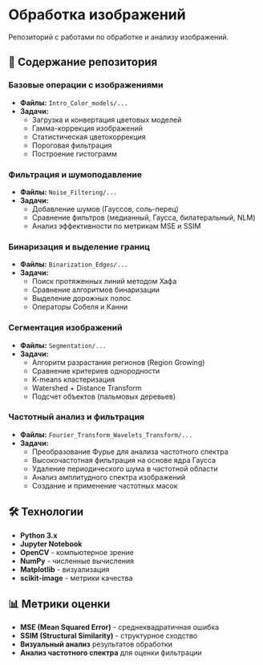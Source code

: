 # Обработка изображений

Репозиторий с работами по обработке и анализу изображений.

## 📁 Содержание репозитория

### Базовые операции с изображениями
- **Файлы:** `Intro_Color_models/...`
- **Задачи:**
  - Загрузка и конвертация цветовых моделей
  - Гамма-коррекция изображений
  - Статистическая цветокоррекция
  - Пороговая фильтрация
  - Построение гистограмм

### Фильтрация и шумоподавление  
- **Файлы:** `Noise_Filtering/...`
- **Задачи:**
  - Добавление шумов (Гауссов, соль-перец)
  - Сравнение фильтров (медианный, Гаусса, билатеральный, NLM)
  - Анализ эффективности по метрикам MSE и SSIM

### Бинаризация и выделение границ
- **Файлы:** `Binarization_Edges/...`
- **Задачи:**
  - Поиск протяженных линий методом Хафа
  - Сравнение алгоритмов бинаризации
  - Выделение дорожных полос
  - Операторы Собеля и Канни

### Сегментация изображений
- **Файлы:** `Segmentation/...`
- **Задачи:**
  - Алгоритм разрастания регионов (Region Growing)
  - Сравнение критериев однородности
  - K-means кластеризация
  - Watershed + Distance Transform
  - Подсчет объектов (пальмовых деревьев)

### Частотный анализ и фильтрация
- **Файлы:** `Fourier_Transform_Wavelets_Transform/...`
- **Задачи:**
  - Преобразование Фурье для анализа частотного спектра
  - Высокочастотная фильтрация на основе ядра Гаусса
  - Удаление периодического шума в частотной области
  - Анализ амплитудного спектра изображений
  - Создание и применение частотных масок

## 🛠 Технологии

- **Python 3.x**
- **Jupyter Notebook**
- **OpenCV** - компьютерное зрение
- **NumPy** - численные вычисления  
- **Matplotlib** - визуализация
- **scikit-image** - метрики качества

## 📊 Метрики оценки

- **MSE (Mean Squared Error)** - среднеквадратичная ошибка
- **SSIM (Structural Similarity)** - структурное сходство
- **Визуальный анализ** результатов обработки
- **Анализ частотного спектра** для оценки фильтрации
